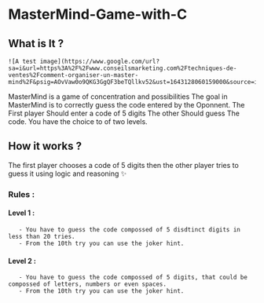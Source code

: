 # MasterMind-Game-with-C


## What is It ?

    ![A test image](https://www.google.com/url?sa=i&url=https%3A%2F%2Fwww.conseilsmarketing.com%2Ftechniques-de-ventes%2Fcomment-organiser-un-master-mind%2F&psig=AOvVaw0o9QKG3GgQF3beTQllkv52&ust=1643128060159000&source=images&cd=vfe&ved=0CAsQjRxqFwoTCNiBkJjnyvUCFQAAAAAdAAAAABAD)
 
  MasterMind is a game of concentration and possibilities 
  The goal in MasterMind is to correctly guess the code entered by the
  Oponnent. The First player Should enter a code of 5 digits 
  The other Should guess The code. 
  You have the choice to of two levels.
 
 

## How it works ?

The first player chooses a code of 5 digits then the other player tries to guess it using logic and reasoning ✨

### Rules :
  
  #### Level 1 :
       - You have to guess the code compossed of 5 disdtinct digits in less than 20 tries.
       - From the 10th try you can use the joker hint.
       
  #### Level 2 :
       - You have to guess the code compossed of 5 digits, that could be compossed of letters, numbers or even spaces.
       - From the 10th try you can use the joker hint.
  
  
  
